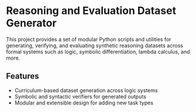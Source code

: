 # Reasoning and Evaluation Dataset Generator

This project provides a set of modular Python scripts and utilities for generating, verifying, and evaluating synthetic reasoning datasets across formal systems such as logic, symbolic differentiation, lambda calculus, and more.

## Features

- Curriculum-based dataset generation across logic systems
- Symbolic and syntactic verifiers for generated outputs
- Modular and extensible design for adding new task types
